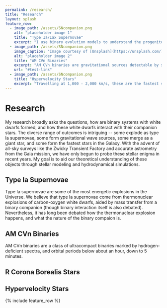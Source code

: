 ```yaml
---
permalink: /research/
title: "Research"
layout: splash
feature_row:
  - image_path: /assets/SNcompanion.png
    alt: "placeholder image 1"
    title: "Type Ia/Iax Supernovae"
    excerpt: "I use binary evolution models to understand the progenitor systems of type Ia/Iax supernovae. Our models predict the phase space and observable properties of **helium star-white dwarf binaries** leading to Chandrasekhar mass explosions, and of **double white dwarf binaries** leading to sub-Chandrasekhar mass explosions."
  - image_path: /assets/SNcompanion.png
    image_caption: "Image courtesy of [Unsplash](https://unsplash.com/)"
    alt: "placeholder image 2"
    title: "AM CVn Binaries"
    excerpt: "AM CVn binaries are gravitational sources detectable by space-based missions like LISA. Our models predict the observable electromagnetic properties of both white dwarfs in AM CVn binaries."
    url: "#test-link"
  - image_path: /assets/SNcompanion.png
    title: "Hypervelocity Stars"
    excerpt: "Travelling at 1,000 - 2,000 km/s, these are the fastest stars in the Galaxy and  the surviving white dwarf companion stars after a type Ia supernova, they show surface metal pollution and inflated surfaces. I combine 3D hydrodynamical models and 1D stellar evolution models to understand how white dwarf companion stars are shock-heated by supernova ejecta."
---
```


# Research

My research broadly asks the questions, how are binary systems with white dwarfs formed, and how these white dwarfs interact with their companion stars. The diverse range of outcomes is intriguing -- some explode as type Ia supernovae, some form gravitational wave sources, some merge as a giant star, and some form the fastest stars in the Galaxy. With the advent of all-sky surveys like the Zwicky Transient Factory and accurate astrometry from the Gaia mission, we have only begun to probe these stellar enigma in recent years. My goal is to aid our theoretical understanding of these objects through stellar modeling and hydrodynamical simulations. 

## Type Ia Supernovae

Type Ia supernovae are some of the most energetic explosions in the Universe. We believe that type Ia supernovae come from thermonuclear explosions of carbon-oxygen white dwarfs, aided by mass transfer from a binary companion (though binary interaction itself is also debated). Nevertheless, it has long been debated how the thermonuclear explosion happens, and what the nature of the binary compaion is. 

## AM CVn Binaries

AM CVn binaries are a class of ultracompact binaries marked by hydrogen-deficient spectra, and orbital periods below about an hour, down to 5 minutes. 

## R Corona Borealis Stars

## Hypervelocity Stars




{% include feature_row %}
